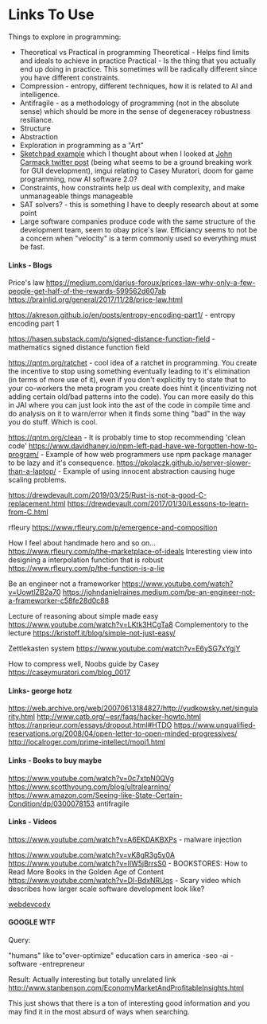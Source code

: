 # Links To Use

Things to explore in programming: 
- Theoretical vs Practical in programming
	Theoretical - Helps find limits and ideals to achieve in practice
	Practical - Is the thing that you actually end up doing in practice. This sometimes will be radically different since you have different constraints. 
- Compression - entropy, different techniques, how it is related to AI and intelligence. 
- Antifragile - as a methodology of programming (not in the absolute sense) which should be more in the sense of degeneracey robustness resiliance. 
- Structure 
- Abstraction 
- Exploration in programming as a "Art" 
- [Sketchpad example](https://www.youtube.com/watch?v=t3ZsiBMnGSg&t=114s) which I thought about when I looked at [John Carmack twitter post](https://twitter.com/ID_AA_Carmack/status/1699918380533268502) (being what seems to be a ground breaking work for GUI development), imgui relating to Casey Muratori, doom for game programming, now AI software 2.0? 
- Constraints, how constraints help us deal with complexity, and make unmanageable things manageable
- SAT solvers? - this is something I have to deeply research about at some point 
- Large software companies produce code with the same structure of the development team, seem to obay price's law. 
    Efficiancy seems to not be a concern when "velocity" is a term commonly used so everything must be fast. 


#### Links - Blogs

Price's law 
https://medium.com/darius-foroux/prices-law-why-only-a-few-people-get-half-of-the-rewards-599562d607ab
https://brainlid.org/general/2017/11/28/price-law.html

https://akreson.github.io/en/posts/entropy-encoding-part1/ - entropy encoding part 1 

https://hasen.substack.com/p/signed-distance-function-field - mathematics signed distance function field

https://qntm.org/ratchet - cool idea of a ratchet in programming. You create the incentive to stop using something eventually leading to it's elimination (in terms of more use of it), even if you don't explicitly try to state that to your co-workers the meta program you create does hint it (incentivizing not adding certain old/bad patterns into the code). You can more easily do this in JAI where you can just look into the ast of the code in compile time and do analysis on it to warn/error when it finds some thing "bad" in the way you do stuff. Which is cool. 

https://qntm.org/clean - It is probably time to stop recommending 'clean code'
https://www.davidhaney.io/npm-left-pad-have-we-forgotten-how-to-program/ - Example of how web programmers use npm package manager to be lazy and it's consequence. 
https://pkolaczk.github.io/server-slower-than-a-laptop/ - Example of using innocent abstraction causing huge scaling problems. 

https://drewdevault.com/2019/03/25/Rust-is-not-a-good-C-replacement.html
https://drewdevault.com/2017/01/30/Lessons-to-learn-from-C.html

rfleury
https://www.rfleury.com/p/emergence-and-composition

How I feel about handmade hero and so on...
https://www.rfleury.com/p/the-marketplace-of-ideals
Interesting view into designing a interpolation function that is robust
https://www.rfleury.com/p/the-function-is-a-lie

Be an engineer not a frameworker
https://www.youtube.com/watch?v=UowtlZB2a70
https://johndanielraines.medium.com/be-an-engineer-not-a-frameworker-c58fe28d0c88

Lecture of reasoning about simple made easy 
https://www.youtube.com/watch?v=LKtk3HCgTa8
Complementory to the lecture
https://kristoff.it/blog/simple-not-just-easy/

Zettlekasten system 
https://www.youtube.com/watch?v=E6ySG7xYgjY

How to compress well, Noobs guide by Casey
https://caseymuratori.com/blog_0017

#### Links- george hotz
https://web.archive.org/web/20070613184827/http://yudkowsky.net/singularity.html
http://www.catb.org/~esr/faqs/hacker-howto.html
https://ranprieur.com/essays/dropout.html#HTDO
https://www.unqualified-reservations.org/2008/04/open-letter-to-open-minded-progressives/
http://localroger.com/prime-intellect/mopi1.html

#### Links - Books to buy maybe
https://www.youtube.com/watch?v=0c7xtpN0QVg
https://www.scotthyoung.com/blog/ultralearning/
https://www.amazon.com/Seeing-like-State-Certain-Condition/dp/0300078153
antifragile
#### Links - Videos
https://www.youtube.com/watch?v=A6EKDAKBXPs - malware injection 

https://www.youtube.com/watch?v=vK8gR3g5y0A
https://www.youtube.com/watch?v=lIW5jBrrsS0  - BOOKSTORES: How to Read More Books in the Golden Age of Content
https://www.youtube.com/watch?v=Dl-BdxNRUqs - Scary video which describes how larger scale software development look like?

[webdevcody](https://www.youtube.com/@WebDevCody)








#### GOOGLE WTF
Query: 

"humans" like to"over-optimize" education cars in america -seo -ai -software -entrepreneur

Result:
Actually interesting but totally unrelated link http://www.stanbenson.com/EconomyMarketAndProfitableInsights.html


This just shows that there is a ton of interesting good information and you may find it in the most absurd of ways when searching. 


